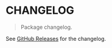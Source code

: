# CHANGELOG

> Package changelog.

See [GitHub Releases](https://github.com/stdlib-js/math-base-special-abs2f/releases) for the changelog.